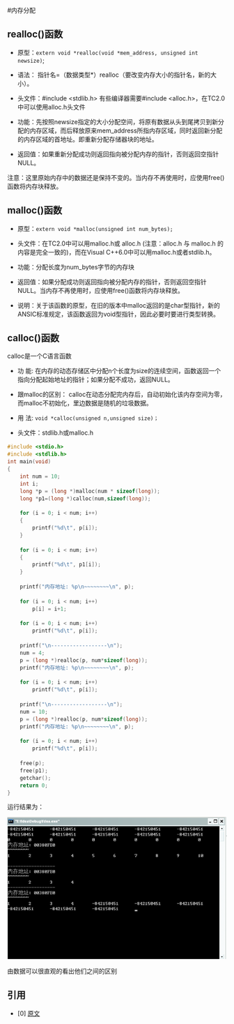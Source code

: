 #内存分配

## realloc()函数

- 原型：`extern void *realloc(void *mem_address, unsigned int newsize)`;

- 语法： 指针名=（数据类型*）realloc（要改变内存大小的指针名，新的大小）。

- 头文件：#include <stdlib.h> 有些编译器需要#include <alloc.h>，在TC2.0中可以使用alloc.h头文件

- 功能：先按照newsize指定的大小分配空间，将原有数据从头到尾拷贝到新分配的内存区域，而后释放原来mem_address所指内存区域，同时返回新分配的内存区域的首地址。即重新分配存储器块的地址。

- 返回值：如果重新分配成功则返回指向被分配内存的指针，否则返回空指针NULL。

注意：这里原始内存中的数据还是保持不变的。当内存不再使用时，应使用free()函数将内存块释放。

## malloc()函数

- 原型：`extern void *malloc(unsigned int num_bytes);`

- 头文件：在TC2.0中可以用malloc.h或 alloc.h (注意：alloc.h 与 malloc.h 的内容是完全一致的)，而在Visual C++6.0中可以用malloc.h或者stdlib.h。

- 功能：分配长度为num_bytes字节的内存块

- 返回值：如果分配成功则返回指向被分配内存的指针，否则返回空指针NULL。当内存不再使用时，应使用free()函数将内存块释放。

- 说明：关于该函数的原型，在旧的版本中malloc返回的是char型指针，新的ANSIC标准规定，该函数返回为void型指针，因此必要时要进行类型转换。

## calloc()函数

calloc是一个C语言函数

- 功 能: 在内存的动态存储区中分配n个长度为size的连续空间，函数返回一个指向分配起始地址的指针；如果分配不成功，返回NULL。

- 跟malloc的区别： calloc在动态分配完内存后，自动初始化该内存空间为零，而malloc不初始化，里边数据是随机的垃圾数据。

- 用 法: `void *calloc(unsigned n,unsigned size)；`

- 头文件：stdlib.h或malloc.h

```c
#include <stdio.h>
#include <stdlib.h>
int main(void)
{    
    int num = 10;
    int i;    
    long *p = (long *)malloc(num * sizeof(long)); 
    long *p1=(long *)calloc(num,sizeof(long));

    for (i = 0; i < num; i++)
    {
        printf("%d\t", p[i]);
    }

    for (i = 0; i < num; i++)
    {
        printf("%d\t", p1[i]);
    }

    printf("内存地址: %p\n~~~~~~~~\n", p);  
 
    for (i = 0; i < num; i++)
        p[i] = i+1;   
 
    for (i = 0; i < num; i++) 
        printf("%d\t", p[i]); 

    printf("\n------------------\n");
    num = 4;    
    p = (long *)realloc(p, num*sizeof(long));  
    printf("内存地址: %p\n~~~~~~~~\n", p);
 
    for (i = 0; i < num; i++) 
        printf("%d\t", p[i]); 

    printf("\n------------------\n");    
    num = 10;    
    p = (long *)realloc(p, num*sizeof(long));  
    printf("内存地址: %p\n~~~~~~~~\n", p);  
 
    for (i = 0; i < num; i++) 
        printf("%d\t", p[i]);

    free(p);   
    free(p1);
    getchar();   
    return 0;
}
```

运行结果为：

![0_130966945366Nv.gif](img/0_130966945366Nv.gif)

由数据可以很直观的看出他们之间的区别

## 引用

- [0] [原文](http://blog.csdn.net/bigloomy/article/details/6581706)